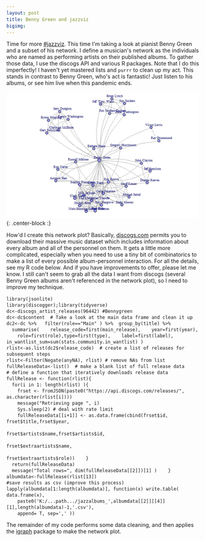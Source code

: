 ```yaml
---
layout: post
title: Benny Green and jazzviz
bigimg:
---
```


Time for more <a target="_blank" href="https://twitter.com/hashtag/jazzviz?src=hashtag_click">#jazzviz</a>.  This time I'm taking a look at pianist Benny Green and a subset of his network.  I define a musician's network as the individuals who are named as performing artists on their published albums. To gather those data, I use the discogs API and various R packages. Note that I do this imperfectly!  I haven't yet mastered lists and `purrr` to clean up my act.  This stands in contrast to Benny Green, who's act is fantastic! Just listen to his albums, or see him live when this pandemic ends.

![BennyGreenNetwork](/img/bennygreennetwork112420.jpeg){: .center-block :}      

How'd I create this network plot?  Basically, <a target="_blank" href="https://www.discogs.com/">discogs.com</a> permits you to download their massive music dataset which includes information about every album and all of the personnel on them. It gets a little more complicated, especially when you need to use a tiny bit of combinatorics to make a list of every possible album-personnel interaction. For all the details, see my R code below. And if you have improvements to offer, please let me know. I still can't seem to grab all the data I want from discogs (several Benny Green albums aren't referenced in the network plot), so I need to improve my technique.

```
library(jsonlite)
library(discogger);library(tidyverse)
dc<-discogs_artist_releases(96442) #Bennygreen
dc<-dc$content  # Take a look at the main data frame and clean it up
dc2<-dc %>%   filter(role=="Main" ) %>%  group_by(title) %>% 
  summarise(    release_code=first(main_release),    year=first(year),
    role=first(role),type=first(type),    label=first(label),    in_wantlist_sum=sum(stats.community.in_wantlist) )
rlist<-as.list(dc2$release_code)  # create a list of releases for subsequent steps
rlist<-Filter(Negate(anyNA), rlist) # remove NAs from list
fullReleaseData<-list()  # make a blank list of full release data
# define a function that iteratively downloads release data
fullRelease <- function(rlist){
  for(i in 1: length(rlist) ){
    frset <- fromJSON(paste0("https://api.discogs.com/releases/", as.character(rlist[i])))
    message("Retrieving page ", i)
    Sys.sleep(2) # deal with rate limit
    fullReleaseData[[i+1]] <- as.data.frame(cbind(frset$id, frset$title,frset$year,
                                                  frset$artists$name,frset$artists$id,
                                                  frset$extraartists$name,
                                                  frset$extraartists$role))    }
  return(fullReleaseData)
  message("Total rows=", dim(fullReleaseData[[2]])[1] )    }
albumdata<-fullRelease(rlist[13]) 
#save results as csv (improve this process)
lapply(albumdata[1:length(albumdata)], function(x) write.table( data.frame(x), 
    paste0('K:/...path.../jazzalbums_',albumdata[[2]][[4]][1],length(albumdata)-1,'.csv'), 
    append= T, sep=',' ))
```

The remainder of my code performs some data cleaning, and then applies the <a target="_blank" href="https://igraph.org/r/">igraph</a> package to make the network plot.
